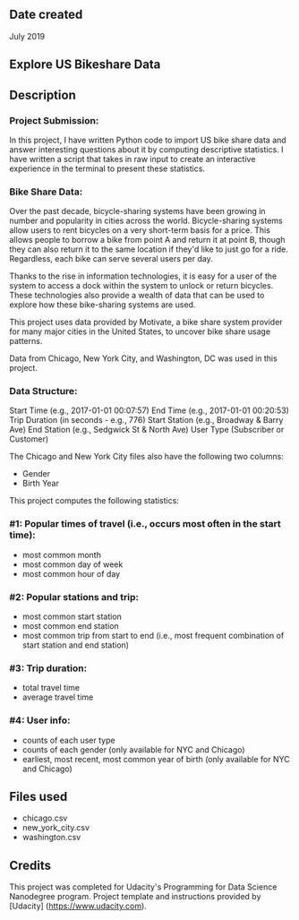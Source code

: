 ## Date created
July 2019

## Explore US Bikeshare Data

## Description
### Project Submission:
In this project, I have written Python code to import US bike share data and answer interesting questions about it by computing descriptive statistics. I have written a script that takes in raw input to create an interactive experience in the terminal to present these statistics.

### Bike Share Data:
Over the past decade, bicycle-sharing systems have been growing in number and popularity in cities across the world. Bicycle-sharing systems allow users to rent bicycles on a very short-term basis for a price. This allows people to borrow a bike from point A and return it at point B, though they can also return it to the same location if they'd like to just go for a ride. Regardless, each bike can serve several users per day.

Thanks to the rise in information technologies, it is easy for a user of the system to access a dock within the system to unlock or return bicycles. These technologies also provide a wealth of data that can be used to explore how these bike-sharing systems are used.

This project uses data provided by Motivate, a bike share system provider for many major cities in the United States, to uncover bike share usage patterns.

Data from Chicago, New York City, and Washington, DC was used in this project.

### Data Structure:

Start Time (e.g., 2017-01-01 00:07:57)
End Time (e.g., 2017-01-01 00:20:53)
Trip Duration (in seconds - e.g., 776)
Start Station (e.g., Broadway & Barry Ave)
End Station (e.g., Sedgwick St & North Ave)
User Type (Subscriber or Customer)

The Chicago and New York City files also have the following two columns:
- Gender
- Birth Year

This project computes the following statistics:

### #1: Popular times of travel (i.e., occurs most often in the start time):
- most common month
- most common day of week
- most common hour of day

### #2: Popular stations and trip:
- most common start station
- most common end station
- most common trip from start to end (i.e., most frequent combination of start station and end station)

### #3: Trip duration:
- total travel time
- average travel time

### #4: User info:
- counts of each user type
- counts of each gender (only available for NYC and Chicago)
- earliest, most recent, most common year of birth (only available for NYC and Chicago)


## Files used
- chicago.csv
- new_york_city.csv
- washington.csv

## Credits
This project was completed for Udacity's Programming for Data Science Nanodegree program. Project template and instructions provided by [Udacity] (https://www.udacity.com).

